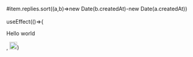 #item.replies.sort((a,b)=>new Date(b.createdAt)-new Date(a.createdAt))
<br>  
 useEffect(()=>{ 
  
 Hello world

 ,      <img src="https://cdn.jsdelivr.net/gh/devicons/devicon/icons/javascript/javascript-original.svg" alt="JavaScript Logo" style="width: 20px; height: 20px;" />)
 
